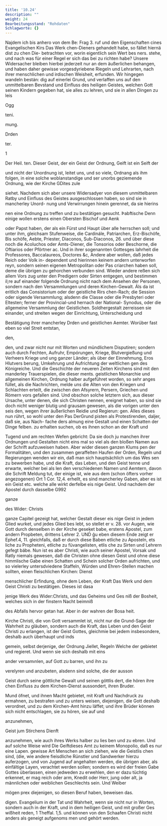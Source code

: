 ```yaml
---
title: '10.24'
description: ""
weight: 24
Bearbeitungsstand: "Rohdaten"
Schlagworte: {}
---
```


<!-- Seite 441 -->

Najdem ich bis anhero von dem Be: Frag 3.
ruf und den Eigenschaften cines Evangelischen Kirs Das Werk
chen-Dieners gehandelt habe, so fället hiernä dist zu chen Die-
betrachten vor, worin eigentlich sein Wert bes ners.
stehe, und nach was für einer Regel er sich das
bei zu richten habe? Unsere Widersacher bleiben
hierbei jederzeit nur an dem äußerlichen behangen,
und haben daher gewisse vorgesdyriebene Riegeln und
Lehrarten, nach ihrer menschlichen und irdischen
Weisheit, erfunden. Wir hingegen wandeln bestán:
dig auf einerlei Grund, und verlaffen uns auf den
unmittelbaren Bevstand und Einfluss des heiligen
 Geistes, welchen Gott seinen Kindern gegeben hat,
 sie alles zu lehren, und sie in allen Dingen zu leis

Ogg

teni.




mung.

Drden

ter.

1
<!-- Seite 442 -->

 Der Heil. ten. Dieser Geist, der ein Geist der Ordnung,
Geift ist ein
Seift der

und nicht der Unordnung ist, leitet uns, und so viele, Ordnang als ihm folgen, in eine solche woblanstandige und ser unorbs geziemende Ordnung, wie der Kirche GDites zule

siehet. Nachdem sich aber unsere Widersadyer von
diesem unmittelbaren Ratby und Einfluss des Geistes
ausgeschlossen haben, so sind sie in mancherley Unord-
nung und Verwirrungen hinein gerennet, da sie hierins

nen eine Ordnung zu treffen und zu bestätigen gesucht. Þabftische Denn einige wollen erstens einen Obersten Bischof und Aenk

oder Papst haben, der als ein Fürst und Haupt über alle
herrschen soll; und unter ihm, gleichsam Stufenweise,
die Cardinále, Patriarchen, Erz-Bischöfe, Bis
schöfe, Aebte, Priester, Diaconos, Sub-Diaconos, 26.
und über diese noch die Acoluchos oder Amts-Diener,
die Tonsorios oder Beschorne, die Oftiarios oder
Pförtner ac. Und in ihrer sogenannten Gottesges
lahrheit die Professores, Baccalaureos, Doctores &c,
Andere aber wollen, daß jedes Reich oder Volk in-
dependent und hierinnen keinem andern unterworfen
reyn, sondern seinen eigenen Metropolitan oder Pas
criarchen haben soll, deme die übrigen zu gehorchen
verbunden sind. Wieder andere reßen sich allem Vors
zug unter den Predigern oder Sirten entgegen, und
bestimmen il;re auf einander folgende Ordnung nicht
nach dem Ansehen der Personen, sondern nach den
Versammlungen und deren Kirchen-Gewalt. Áls da
ist eritlich das Consistorium oder der geistliche Rirs
chen-Rach; die Session oder sigende Versammlung;
alsdenn die Classe oder die Presbyteri oder Eltesten;
ferner der Provincial-und hernach der National-
Synodus, oder die allgemeine Versammlung der
Geistlichen. Soldhergestalt zerreissen sie einander,
und streiten wegen der Einrichtung, Unterscheidung und

 Bestätigung ihrer mancherley Drden und geistlichen
Aemter. Worüber fast eben so viel Streit entstan,

den,
<!-- Seite 443 -->




den, und zwar nicht nur mit Worten und mündlichem
Disputiren; sondern auch durch Fechten, Aufruhr,
Empórungen, Kriege, Blutvergießung und Verheers Kriege und
ung ganzer Länder; als über der Einnehmung, Eros Hlutvers
berung, Umkehrung und Aufrichtung der weltlichen gen des
Königreiche. Und die Geschichte der neueren Zeiten Kirchens
 sind mit den manderley Trauerspielen, die dieser ments.
geistlichen Monarchie und allgemeinen Kirchen,
Ordnung halber aufgeführet worden, so sehr anges
füllet, als die Nachrichten, melde uns die Alten von
den Kriegen und Schlachten erteilt, die zwischen
den Afsyrern, Persern, Griechen und Römern vors
 gefallen sind. Und obschon solche letztern sich, aus
dieser Ursache, unter denen, die sich Christen nennen,
ereignet haben, so sind sie doch nicht weniger blutig
und grausam gewesen, als die vorigen unter den seis
den, wegen ihrer äußerlichen Reidie und Regierun:
gen. Alles dieses nun rührt, so wohl unter den Pas DerGrund
pisten als Protestirenden, daljer, daß sie, aus Nach- fache ders
almung eine Gestalt und einen Schatten der Dinge felben.
zu erhalten suchen, ob es ihnen schon an der Kraft und

 Tugend und am rechten Wefen gebricht: Da sie doch
ju manchen ihrer Ordnungen und Gestalten nicht eins
mal so viel als den bloßen Namen aus der Schrift
aufzuweisen haben. Aber wider diesen ganzen Klums
pen der Formalitäten, und den zusammen geraffelten
Haufen der Orden, Regeln und Regierungen wenden
wir ein, daß man sich hauptsächlich um das Wes
sen zu bewerben habe, und die Kraft, das Leben,
und den Geist tenne und erwarte, welcher bei als
len den verschiedenen Namen und Aemtern, davon
die Schrift Meldung tut, der einige ist, wie aus
dem (schon öfters vorher angezogenen) Ort 1 Cor.
12,4. erhellt, es sind mancherley Gaben, aber
es ist ein Geist etc. welche alle wirkt derfelbe eis
nige Geist. Und nachdem der Apostel durch dasselbe
          G992

ganze

des Wider: Christs
<!-- Seite 444 -->
ganze Capitel gezeigt hat, welcher Gestalt dieser eis nige Geist in jedem Glied wurket, und jedes Glied bes lebt, so stellet er v. 28. vor Augen, wie Gott durch denselben in der Kirche geseķet babe, erstens Apostel, zum andern Propbeten, drittens Lehrer 2. UND ģu eben diesem Ende zeigt er Ephef.4, 11. gleichfalls, daß er durch diese Baben etliche zu Aposteln, ets liche zu Propheteni, etliche zu füvangelisten, etlis che zu Sirten und Lehrern gefegt bäbe. Nun ist es aber Christi, wie auch seiner Apostel, Vorsak und Ratly niemals gewesen, daß die Christen ohne diesen Geist und ohne diese himmlische Gabe einen Schatten und Schein solcher Orden aufrichten, und so vielerley untersdviedene Staffeln, Würden und Ehren-Stellen machen sollten, einen fleischlichen Kirchen: Dienst

menschlicher Erfindung, ohne dem Leben, der Kraft Das Werk und dem Geist Christi zu bestätigen. Dieses ist dasa

jenige Werk des Wider:Christs, und das Geheims und Ges niß der Bosheit, welches sich in der finstern Nacht beimniß

des Abfalls hervor getan hat. Aber in der wahren der Bosa heit.

Kirche Christi, die von Gott versammlet ist, nicht nur die Grund-Sage der Wahrheit zu gläuben, sondern auch die Kraft, das Leben und den Geist Christi zu erlangen, ist der Geist Gottes, gleichmie bei jedem insbesondere, deshalb auch überhaupt und inds

gemein, selbst derjenige, der Ordnung Jiellet, Regeln Welche der gebietet und regieret. Und wenn sie sich deshalb mit eins

ander versamınlen, auf Gott zu barren, und ihn zu

verelyren und anzubeten, alsdenn sind solche, die der ausson

Geist durch seine göttliche Gewalt und seinen göttlis dert, die hören ihre chen Einfluss zu dem Kirchen-Dienst aussondert, ihren Bruder.

Mund öfnet, und ihnen Macht gebietet, mit Kraft und Nachdruck zu ermahnen, zu bestrafen und zu unters weisen, diejenigen, die Gott deshalb verordnet, und zu dem Kirchen-Amt hinzu läffet; und ihre Brüder können sich nicht entschlagen, sie zu hören, sie auf und

anzunehmen,

Geist jum
Stirchens
Dienft
<!-- Seite 445 -->
anzunehmen, wie auch ihres Werks halber zu lies ben und zu ebren. Und auf solche Weise wird Die Geiftdieses Amt zu keinem Monopolio, daß es nur eine Lapen. gewisse Art Menschen an sich ziehen, wie die Geistlis chen sind, (die, wie andere fieisdliche Rünstler und Sandwerker hierzu auferzogen, und von Jugend auf angehalten werden, die übrigen aber, als einfältige Layen, verachtet werden sollen; sondern es wird der freien Gabe Gottes überlassen, einen jedweden zu erwehlen, den er dazu tüchtig erkennet, er mag reich oder arm, Knedit oder Herr, jung oder alt, ja männlichen oder weiblichen Geschlechts sein. Und Weiber

mögen prex diejenigen, so diesen Beruf haben, beweisen das.

digen. Evangelium in der Tat und Wahrheit, wenn sie nicht nur in Worten, sondern auch in der Kraft, und in dem heiligen Geist, und mit großer Ges wißheit reden, 1 Theffal. 1,5. und können von den Schaafen Christi nicht anders als geneigt aufgenoms men und gehört werden.

